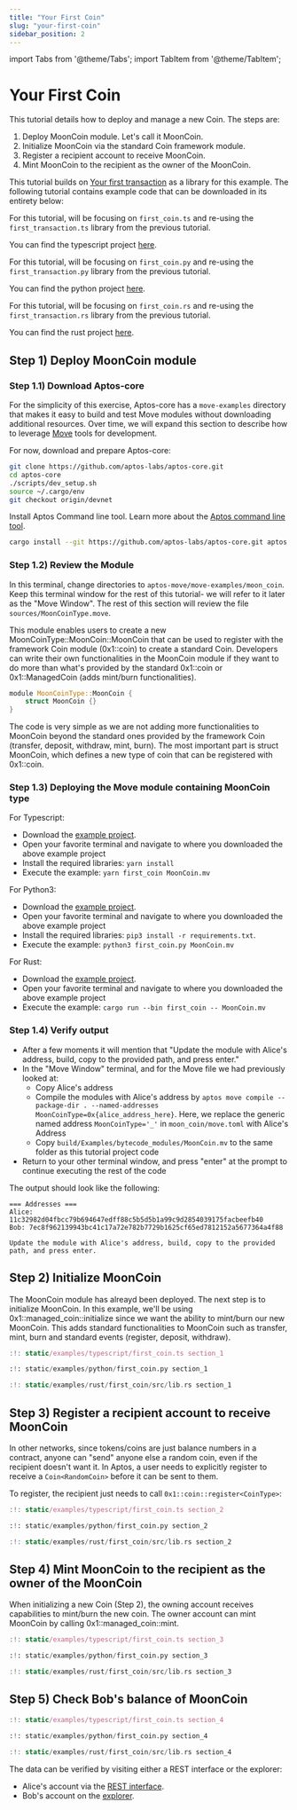 ```yaml
---
title: "Your First Coin"
slug: "your-first-coin"
sidebar_position: 2
---
```


import Tabs from '@theme/Tabs';
import TabItem from '@theme/TabItem';

# Your First Coin

This tutorial details how to deploy and manage a new Coin. The steps are:

1. Deploy MoonCoin module. Let's call it MoonCoin.
2. Initialize MoonCoin via the standard Coin framework module.
3. Register a recipient account to receive MoonCoin.
4. Mint MoonCoin to the recipient as the owner of the MoonCoin.

This tutorial builds on [Your first transaction](/tutorials/your-first-transaction) as a library for this example. The following tutorial contains example code that can be downloaded in its entirety below:

<Tabs>
  <TabItem value="typescript" label="Typescript" default>

For this tutorial, will be focusing on `first_coin.ts` and re-using the `first_transaction.ts` library from the previous tutorial.

You can find the typescript project [here](https://github.com/aptos-labs/aptos-core/tree/main/developer-docs-site/static/examples/typescript).
</TabItem>
<TabItem value="python" label="Python">

For this tutorial, will be focusing on `first_coin.py` and re-using the `first_transaction.py` library from the previous tutorial.

You can find the python project [here](https://github.com/aptos-labs/aptos-core/tree/main/developer-docs-site/static/examples/python).

  </TabItem>
  <TabItem value="rust" label="Rust">

For this tutorial, will be focusing on `first_coin.rs` and re-using the `first_transaction.rs` library from the previous tutorial.

You can find the rust project [here](https://github.com/aptos-labs/aptos-core/tree/main/developer-docs-site/static/examples/rust).

  </TabItem>
</Tabs>

## Step 1) Deploy MoonCoin module

### Step 1.1) Download Aptos-core

For the simplicity of this exercise, Aptos-core has a `move-examples` directory that makes it easy to build and test Move modules without downloading additional resources. Over time, we will expand this section to describe how to leverage [Move](https://github.com/move-language/move/tree/main/language/documentation/tutorial) tools for development.

For now, download and prepare Aptos-core:

```bash
git clone https://github.com/aptos-labs/aptos-core.git
cd aptos-core
./scripts/dev_setup.sh
source ~/.cargo/env
git checkout origin/devnet
```

Install Aptos Command line tool. Learn more about the [Aptos command line tool](https://github.com/aptos-labs/aptos-core/tree/main/crates/aptos).

```bash
cargo install --git https://github.com/aptos-labs/aptos-core.git aptos
```

### Step 1.2) Review the Module

In this terminal, change directories to `aptos-move/move-examples/moon_coin`. Keep this terminal window for the rest of this tutorial- we will refer to it later as the "Move Window". The rest of this section will review the file `sources/MoonCoinType.move`.

This module enables users to create a new MoonCoinType::MoonCoin::MoonCoin that can be used to register with the framework Coin module (0x1::coin) to create a standard Coin. Developers can write their own functionalities in the MoonCoin module if they want to do more than what's provided by the standard 0x1::coin or 0x1::ManagedCoin (adds mint/burn functionalities).

```rust
module MoonCoinType::MoonCoin {
    struct MoonCoin {}
}
```

The code is very simple as we are not adding more functionalities to MoonCoin beyond the standard ones provided by the framework Coin (transfer, deposit, withdraw, mint, burn). The most important part is struct MoonCoin, which defines a new type of coin that can be registered with 0x1::coin.

### Step 1.3) Deploying the Move module containing MoonCoin type

<Tabs>
<TabItem value="typescript" label="Typescript" default>
For Typescript:

- Download the [example project](https://github.com/aptos-labs/aptos-core/tree/main/developer-docs-site/static/examples/typescript).
- Open your favorite terminal and navigate to where you downloaded the above example project
- Install the required libraries: `yarn install`
- Execute the example: `yarn first_coin MoonCoin.mv`

</TabItem>
<TabItem value="python" label="Python">
For Python3:

- Download the [example project](https://github.com/aptos-labs/aptos-core/tree/main/developer-docs-site/static/examples/python).
- Open your favorite terminal and navigate to where you downloaded the above example project
- Install the required libraries: `pip3 install -r requirements.txt`.
- Execute the example: `python3 first_coin.py MoonCoin.mv`

</TabItem>
<TabItem value="rust" label="Rust">
For Rust:

- Download the [example project](https://github.com/aptos-labs/aptos-core/tree/main/developer-docs-site/static/examples/rust).
- Open your favorite terminal and navigate to where you downloaded the above example project
- Execute the example: `cargo run --bin first_coin -- MoonCoin.mv`

</TabItem>
</Tabs>

### Step 1.4) Verify output

- After a few moments it will mention that "Update the module with Alice's address, build, copy to the provided path,
  and press enter."
- In the "Move Window" terminal, and for the Move file we had previously looked at:
  - Copy Alice's address
  - Compile the modules with Alice's address by `aptos move compile --package-dir . --named-addresses MoonCoinType=0x{alice_address_here}`. Here, we replace the generic named address `MoonCoinType='_'` in `moon_coin/move.toml` with Alice's Address
  - Copy `build/Examples/bytecode_modules/MoonCoin.mv` to the same folder as this tutorial project code
- Return to your other terminal window, and press "enter" at the prompt to continue executing the rest of the code

The output should look like the following:

```
=== Addresses ===
Alice: 11c32982d04fbcc79b694647edff88c5b5d5b1a99c9d2854039175facbeefb40
Bob: 7ec8f962139943bc41c17a72e782b7729b1625cf65ed7812152a5677364a4f88

Update the module with Alice's address, build, copy to the provided path, and press enter.
```

## Step 2) Initialize MoonCoin

The MoonCoin module has alreayd been deployed. The next step is to initialize MoonCoin. In this example, we'll be using 0x1::managed_coin::initialize since we want the ability to mint/burn our new MoonCoin. This adds standard functionalities to MoonCoin such as transfer, mint, burn and standard events (register, deposit, withdraw).

<Tabs>
  <TabItem value="typescript" label="Typescript" default>

```typescript
:!: static/examples/typescript/first_coin.ts section_1
```

  </TabItem>
  <TabItem value="python" label="Python">

```python
:!: static/examples/python/first_coin.py section_1
```

  </TabItem>
  <TabItem value="rust" label="Rust">

```rust
:!: static/examples/rust/first_coin/src/lib.rs section_1
```

  </TabItem>
</Tabs>

## Step 3) Register a recipient account to receive MoonCoin

In other networks, since tokens/coins are just balance numbers in a contract, anyone can "send" anyone else a random coin, even if the recipient doesn't want it. In Aptos, a user needs to explicitly register to receive a `Coin<RandomCoin>` before it can be sent to them.

To register, the recipient just needs to call `0x1::coin::register<CoinType>`:

<Tabs>
  <TabItem value="typescript" label="Typescript" default>

```typescript
:!: static/examples/typescript/first_coin.ts section_2
```

  </TabItem>
  <TabItem value="python" label="Python">

```python
:!: static/examples/python/first_coin.py section_2
```

  </TabItem>
  <TabItem value="rust" label="Rust">

```rust
:!: static/examples/rust/first_coin/src/lib.rs section_2
```

  </TabItem>
</Tabs>

## Step 4) Mint MoonCoin to the recipient as the owner of the MoonCoin

When initializing a new Coin (Step 2), the owning account receives capabilities to mint/burn the new coin. The owner account can mint MoonCoin by calling 0x1::managed_coin::mint.

<Tabs>
  <TabItem value="typescript" label="Typescript" default>

```typescript
:!: static/examples/typescript/first_coin.ts section_3
```

  </TabItem>
  <TabItem value="python" label="Python">

```python
:!: static/examples/python/first_coin.py section_3
```

  </TabItem>
  <TabItem value="rust" label="Rust">

```rust
:!: static/examples/rust/first_coin/src/lib.rs section_3
```

  </TabItem>
</Tabs>

## Step 5) Check Bob's balance of MoonCoin

<Tabs>
  <TabItem value="typescript" label="Typescript" default>

```typescript
:!: static/examples/typescript/first_coin.ts section_4
```

  </TabItem>
  <TabItem value="python" label="Python">

```python
:!: static/examples/python/first_coin.py section_4
```

  </TabItem>
  <TabItem value="rust" label="Rust">

```rust
:!: static/examples/rust/first_coin/src/lib.rs section_4
```

  </TabItem>
</Tabs>

The data can be verified by visiting either a REST interface or the explorer:

- Alice's account via the [REST interface][alice_account_rest].
- Bob's account on the [explorer][bob_account_explorer].

[account_basics]: /concepts/basics-accounts
[alice_account_rest]: /rest-api/#tag/accounts/a52671f10dc3479b09d0a11ce47694c0/
[bob_account_explorer]: https://explorer.devnet.aptos.dev/account/ec6ec14e4abe10aaa6ad53b0b63a1806
[rest_spec]: /rest-api
